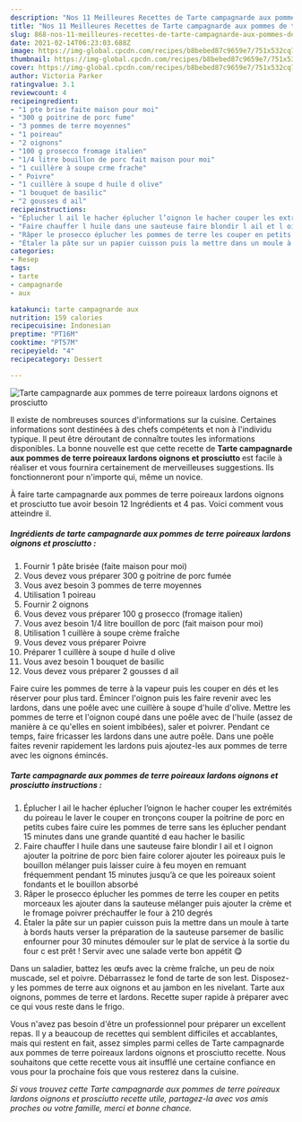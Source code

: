 ```yaml
---
description: "Nos 11 Meilleures Recettes de Tarte campagnarde aux pommes de terre poireaux lardons oignons et prosciutto"
title: "Nos 11 Meilleures Recettes de Tarte campagnarde aux pommes de terre poireaux lardons oignons et prosciutto"
slug: 868-nos-11-meilleures-recettes-de-tarte-campagnarde-aux-pommes-de-terre-poireaux-lardons-oignons-et-prosciutto
date: 2021-02-14T06:23:03.688Z
image: https://img-global.cpcdn.com/recipes/b8bebed87c9659e7/751x532cq70/tarte-campagnarde-aux-pommes-de-terre-poireaux-lardons-oignons-et-prosciutto-photo-principale-de-la-recette.jpg
thumbnail: https://img-global.cpcdn.com/recipes/b8bebed87c9659e7/751x532cq70/tarte-campagnarde-aux-pommes-de-terre-poireaux-lardons-oignons-et-prosciutto-photo-principale-de-la-recette.jpg
cover: https://img-global.cpcdn.com/recipes/b8bebed87c9659e7/751x532cq70/tarte-campagnarde-aux-pommes-de-terre-poireaux-lardons-oignons-et-prosciutto-photo-principale-de-la-recette.jpg
author: Victoria Parker
ratingvalue: 3.1
reviewcount: 4
recipeingredient:
- "1 pte brise faite maison pour moi"
- "300 g poitrine de porc fume"
- "3 pommes de terre moyennes"
- "1 poireau"
- "2 oignons"
- "100 g prosecco fromage italien"
- "1/4 litre bouillon de porc fait maison pour moi"
- "1 cuillère à soupe crme frache"
- " Poivre"
- "1 cuillère à soupe d huile d olive"
- "1 bouquet de basilic"
- "2 gousses d ail"
recipeinstructions:
- "Éplucher l ail le hacher éplucher l’oignon le hacher couper les extrémités du poireau le laver le couper en tronçons couper la poitrine de porc en petits cubes faire cuire les pommes de terre sans les éplucher pendant 15 minutes dans une grande quantité d eau hacher le basilic"
- "Faire chauffer l huile dans une sauteuse faire blondir l ail et l oignon ajouter la poitrine de porc bien faire colorer ajouter les poireaux puis le bouillon mélanger puis laisser cuire à feu moyen en remuant fréquemment pendant 15 minutes jusqu’à ce que les poireaux soient fondants et le bouillon absorbé"
- "Râper le prosecco éplucher les pommes de terre les couper en petits morceaux les ajouter dans la sauteuse mélanger puis ajouter la crème et le fromage poivrer préchauffer le four à 210 degrés"
- "Étaler la pâte sur un papier cuisson puis la mettre dans un moule à tarte à bords hauts verser la préparation de la sauteuse parsemer de basilic enfourner pour 30 minutes démouler sur le plat de service à la sortie du four c est prêt ! Servir avec une salade verte bon appétit 😋"
categories:
- Resep
tags:
- tarte
- campagnarde
- aux

katakunci: tarte campagnarde aux 
nutrition: 159 calories
recipecuisine: Indonesian
preptime: "PT16M"
cooktime: "PT57M"
recipeyield: "4"
recipecategory: Dessert

---
```



![Tarte campagnarde aux pommes de terre poireaux lardons oignons et prosciutto](https://img-global.cpcdn.com/recipes/b8bebed87c9659e7/751x532cq70/tarte-campagnarde-aux-pommes-de-terre-poireaux-lardons-oignons-et-prosciutto-photo-principale-de-la-recette.jpg)

Il existe de nombreuses sources d'informations sur la cuisine. Certaines informations sont destinées à des chefs compétents et non à l'individu typique. Il peut être déroutant de connaître toutes les informations disponibles. La bonne nouvelle est que cette recette de <strong> Tarte campagnarde aux pommes de terre poireaux lardons oignons et prosciutto </strong> est facile à réaliser et vous fournira certainement de merveilleuses suggestions. Ils fonctionneront pour n'importe qui, même un novice.

<!--inarticleads1-->

À faire tarte campagnarde aux pommes de terre poireaux lardons oignons et prosciutto tue avoir besoin 12 Ingrédients et 4 pas. Voici comment vous atteindre il.

##### Ingrédients de tarte campagnarde aux pommes de terre poireaux lardons oignons et prosciutto :

1. Fournir 1 pâte brisée (faite maison pour moi)
1. Vous devez vous préparer 300 g poitrine de porc fumée
1. Vous avez besoin 3 pommes de terre moyennes
1. Utilisation 1 poireau
1. Fournir 2 oignons
1. Vous devez vous préparer 100 g prosecco (fromage italien)
1. Vous avez besoin 1/4 litre bouillon de porc (fait maison pour moi)
1. Utilisation 1 cuillère à soupe crème fraîche
1. Vous devez vous préparer  Poivre
1. Préparer 1 cuillère à soupe d huile d olive
1. Vous avez besoin 1 bouquet de basilic
1. Vous devez vous préparer 2 gousses d ail


Faire cuire les pommes de terre à la vapeur puis les couper en dés et les réserver pour plus tard. Émincer l&#39;oignon puis les faire revenir avec les lardons, dans une poêle avec une cuillère à soupe d&#39;huile d&#39;olive. Mettre les pommes de terre et l&#39;oignon coupé dans une poêle avec de l&#39;huile (assez de manière à ce qu&#39;elles en soient imbibées), saler et poivrer. Pendant ce temps, faire fricasser les lardons dans une autre poêle. Dans une poêle faites revenir rapidement les lardons puis ajoutez-les aux pommes de terre avec les oignons émincés. 

<!--inarticleads2-->

##### Tarte campagnarde aux pommes de terre poireaux lardons oignons et prosciutto instructions :

1. Éplucher l ail le hacher éplucher l’oignon le hacher couper les extrémités du poireau le laver le couper en tronçons couper la poitrine de porc en petits cubes faire cuire les pommes de terre sans les éplucher pendant 15 minutes dans une grande quantité d eau hacher le basilic
1. Faire chauffer l huile dans une sauteuse faire blondir l ail et l oignon ajouter la poitrine de porc bien faire colorer ajouter les poireaux puis le bouillon mélanger puis laisser cuire à feu moyen en remuant fréquemment pendant 15 minutes jusqu’à ce que les poireaux soient fondants et le bouillon absorbé
1. Râper le prosecco éplucher les pommes de terre les couper en petits morceaux les ajouter dans la sauteuse mélanger puis ajouter la crème et le fromage poivrer préchauffer le four à 210 degrés
1. Étaler la pâte sur un papier cuisson puis la mettre dans un moule à tarte à bords hauts verser la préparation de la sauteuse parsemer de basilic enfourner pour 30 minutes démouler sur le plat de service à la sortie du four c est prêt ! Servir avec une salade verte bon appétit 😋


Dans un saladier, battez les œufs avec la crème fraîche, un peu de noix muscade, sel et poivre. Débarrassez le fond de tarte de son lest. Disposez-y les pommes de terre aux oignons et au jambon en les nivelant. Tarte aux oignons, pommes de terre et lardons. Recette super rapide à préparer avec ce qui vous reste dans le frigo. 

<!--inarticleads1-->

<p>
Vous n'avez pas besoin d'être un professionnel pour préparer un excellent repas. Il y a beaucoup de recettes qui semblent difficiles et accablantes, mais qui restent en fait, assez simples parmi celles de Tarte campagnarde aux pommes de terre poireaux lardons oignons et prosciutto recette. Nous souhaitons que cette recette vous ait insufflé une certaine confiance en vous pour la prochaine fois que vous resterez dans la cuisine.
</p>

<p>
<i>Si vous trouvez cette Tarte campagnarde aux pommes de terre poireaux lardons oignons et prosciutto recette utile, partagez-la avec vos amis proches ou votre famille, merci et bonne chance.</i>
</p>
